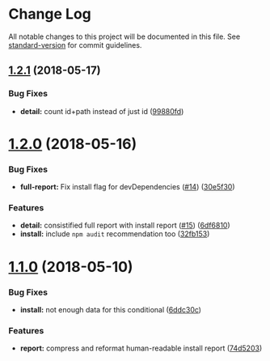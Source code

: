 # Change Log

All notable changes to this project will be documented in this file. See [standard-version](https://github.com/conventional-changelog/standard-version) for commit guidelines.

<a name="1.2.1"></a>
## [1.2.1](https://github.com/npm/npm-audit-report/compare/v1.2.0...v1.2.1) (2018-05-17)


### Bug Fixes

* **detail:** count id+path instead of just id ([99880fd](https://github.com/npm/npm-audit-report/commit/99880fd))



<a name="1.2.0"></a>
# [1.2.0](https://github.com/npm/npm-audit-report/compare/v1.1.0...v1.2.0) (2018-05-16)


### Bug Fixes

* **full-report:** Fix install flag for devDependencies ([#14](https://github.com/npm/npm-audit-report/issues/14)) ([30e5f30](https://github.com/npm/npm-audit-report/commit/30e5f30))


### Features

* **detail:** consistified full report with install report ([#15](https://github.com/npm/npm-audit-report/issues/15)) ([6df6810](https://github.com/npm/npm-audit-report/commit/6df6810))
* **install:** include `npm audit` recommendation too ([32fb153](https://github.com/npm/npm-audit-report/commit/32fb153))



<a name="1.1.0"></a>
# [1.1.0](https://github.com/npm/npm-audit-report/compare/v1.0.9...v1.1.0) (2018-05-10)


### Bug Fixes

* **install:** not enough data for this conditional ([6ddc30c](https://github.com/npm/npm-audit-report/commit/6ddc30c))


### Features

* **report:** compress and reformat human-readable install report ([74d5203](https://github.com/npm/npm-audit-report/commit/74d5203))
